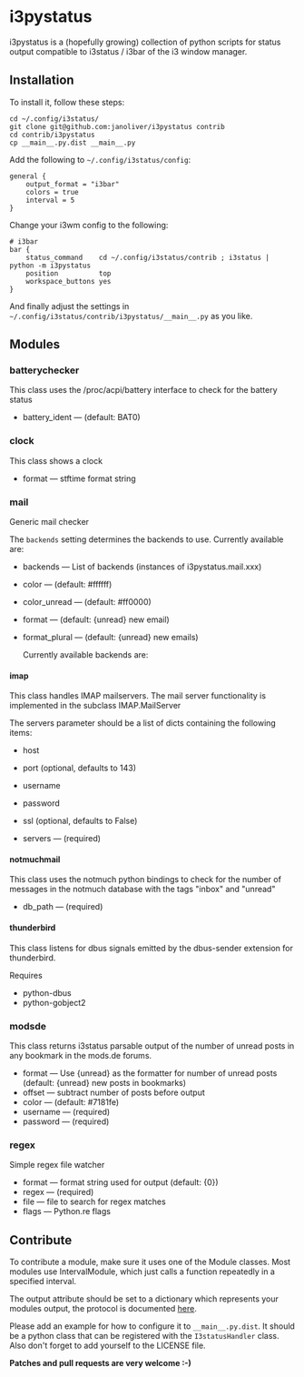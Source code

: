 # i3pystatus

i3pystatus is a (hopefully growing) collection of python scripts for 
status output compatible to i3status / i3bar of the i3 window manager.

## Installation

To install it, follow these steps:

    cd ~/.config/i3status/
    git clone git@github.com:janoliver/i3pystatus contrib
    cd contrib/i3pystatus
    cp __main__.py.dist __main__.py

Add the following to `~/.config/i3status/config`:

    general {
        output_format = "i3bar"
        colors = true
        interval = 5
    }

Change your i3wm config to the following:

    # i3bar
    bar {
        status_command    cd ~/.config/i3status/contrib ; i3status | python -m i3pystatus
        position          top
        workspace_buttons yes
    }

And finally adjust the settings in `~/.config/i3status/contrib/i3pystatus/__main__.py`
as you like. 

## Modules


### batterychecker


This class uses the /proc/acpi/battery interface to check for the
battery status


* battery_ident —  (default: BAT0)



### clock


This class shows a clock


* format — stftime format string



### mail


Generic mail checker

The `backends` setting determines the backends to use. Currently available are:


* backends — List of backends (instances of i3pystatus.mail.xxx)
* color —  (default: #ffffff)
* color_unread —  (default: #ff0000)
* format —  (default: {unread} new email)
* format_plural —  (default: {unread} new emails)


    Currently available backends are:


#### imap


This class handles IMAP mailservers. The mail server
functionality is implemented in the subclass IMAP.MailServer

The servers parameter should be a list of dicts containing the following
items:
* host
* port (optional, defaults to 143)
* username
* password
* ssl (optional, defaults to False)


* servers —  (required)



#### notmuchmail


This class uses the notmuch python bindings to check for the
number of messages in the notmuch database with the tags "inbox"
and "unread"


* db_path —  (required)



#### thunderbird


This class listens for dbus signals emitted by
the dbus-sender extension for thunderbird.

Requires
* python-dbus
* python-gobject2







### modsde


This class returns i3status parsable output of the number of
unread posts in any bookmark in the mods.de forums.


* format — Use {unread} as the formatter for number of unread posts (default: {unread} new posts in bookmarks)
* offset — subtract number of posts before output
* color —  (default: #7181fe)
* username —  (required)
* password —  (required)



### regex


Simple regex file watcher


* format — format string used for output (default: {0})
* regex —  (required)
* file — file to search for regex matches
* flags — Python.re flags




## Contribute

To contribute a module, make sure it uses one of the Module classes. Most modules
use IntervalModule, which just calls a function repeatedly in a specified interval.

The output attribute should be set to a dictionary which represents your modules output,
the protocol is documented [here](http://i3wm.org/docs/i3bar-protocol.html).

Please add an example for how to configure it to `__main__.py.dist`. It should be
a python class that can be registered with the `I3statusHandler` class. Also don't
forget to add yourself to the LICENSE file.

**Patches and pull requests are very welcome :-)**

